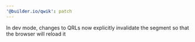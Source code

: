 ```yaml
---
'@builder.io/qwik': patch
---
```


In dev mode, changes to QRLs now explicitly invalidate the segment so that the browser will reload it
